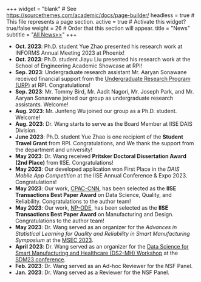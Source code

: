 +++
widget = "blank"  # See https://sourcethemes.com/academic/docs/page-builder/
headless = true  # This file represents a page section.
active = true  # Activate this widget? true/false
weight = 26  # Order that this section will appear.
title = "News"
subtitle = "[All News>>](./allnews)"
+++
* **Oct. 2023**: Ph.D. student Yue Zhao presented his research work at INFORMS Annual Meeting 2023 at Phoenix!
* **Oct. 2023**: Ph.D. student Jiayu Liu presented his research work at the School of Engineering Academic Showcase at RPI!
* **Sep. 2023**: Undergraduate research assistant Mr. Aaryan Sonawane received financial support from the [Undergraduate Research Program (URP)](https://info.rpi.edu/undergraduate-research/undergraduate-research-program-academic-year) at RPI. Congratulations!
* **Sep. 2023**: Mr. Tommy Bird, Mr. Aadit Nagori, Mr. Joseph Park, and Mr. Aaryan Sonawane joined our group as undergraduate research assistants. Welcome!
* **Aug. 2023**: Mr. Junfeng Wu joined our group as a Ph.D. student. Welcome!
* **Aug. 2023**: Dr. Wang starts to serve as the Board Member at IISE DAIS Division.
* **June 2023**: Ph.D. student Yue Zhao is one recipient of the **Student Travel Grant** from RPI. Congratulations, and We thank the support from the department and university!
* **May 2023**: Dr. Wang received **Pritsker Doctoral Dissertation Award (2nd Place)** from IISE. Congratulations! 
* **May 2023**: Our developed application won First Place in the _DAIS Mobile App Competition_ at the IISE Annual Conference & Expo 2023. Congratulations!
* **May 2023**: Our work, [CPAC-CNN](https://www.tandfonline.com/doi/abs/10.1080/24725854.2021.1894514), has been selected as the **IISE Transactions Best Paper Award** on Data Science, Quality, and Reliability. Congratulations to the author team!
* **May 2023**: Our work, [NP-ODE](https://www.tandfonline.com/doi/abs/10.1080/24725854.2021.1891485), has been selected as the **IISE Transactions Best Paper Award** on Manufacturing and Design. Congratulations to the author team!
* **May 2023**: Dr. Wang served as an organizer for the _Advances in Statistical Learning for Quality and Reliability in Smart Manufacturing Symposium_ at the [MSEC 2023](https://msec-namrc2023.rutgers.edu/about).
* **April 2023**: Dr. Wang served as an organizer for the [Data Science for Smart Manufacturing and Healthcare (DS2-MH) Workshop](https://sdm23wsmh.github.io/) at the [SDM23 conference](https://www.siam.org/conferences/cm/conference/sdm23).
* **Feb. 2023**: Dr. Wang served as an Ad-hoc Reviewer for the NSF Panel.
* **Jan. 2023**: Dr. Wang served as a Reviewer for the NSF Panel.
